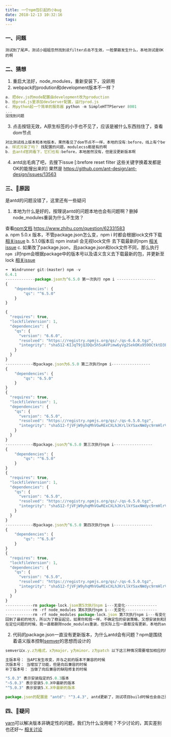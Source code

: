 ```yaml
---
title: 一个npm包引起的小bug
date: 2018-12-13 10:32:16
tags:
---
```


### 一、问题
```
测试到了尾声，测试小姐姐忽然找到说filter点击不生效，一脸蒙蔽发生什么，本地测试是OK的啊
```
### 二、猜想

1. 重启大法好，node_modules，重新安装下，没卵用
2. webpack的prodution和development版本不一样？
```js
a. 把dev.js的mode配置由development改为production
b. 给prod.js里添加devServer配置，运行prod.js
c. 用python起一个简单的服务器 python -m SimpleHTTPServer 8001
...
没找到问题
```
3. 点击按钮无效，A原生标签的小手也不见了，应该是被什么东西挡住了，查看dom节点
```js
对比测试线上版本和本地版本，果然看见了dom节点不一样，本地的没有:before，线上有个before挡住了按钮，所以点击不到
a. 样式污染了吗？ 找配置的问题，modulecss都是有的啊
b. 去antd官网看下，它们也有:before，本地居然没有，但是没更新版本啊
```
4. antd出毛病了吧，去搜下issue [:brefore reset filter 这些关键字换着发都是OK的能搜出来的]
果然是 https://github.com/ant-design/ant-design/issues/13563

### 三、原因
是antd的问题没错了，这里还有一些疑问
1. 本地为什么是好的，按理说antd的问题本地也会有问题啊？删掉node_modules重装为什么不生效？

查看[npm文档](https://docs.npmjs.com/files/package-lock.json) https://www.zhihu.com/question/62331583  
a. npm 5.0.x 版本，不管package.json怎么变，npm i 时都会根据lock文件下载 [相关issue](https://github.com/npm/npm/issues/16866)
b. 5.1.0版本后 npm install 会无视lock文件 去下载最新的npm  [相关issue](https://github.com/npm/npm/issues/17979)
c. 如果改了package.json，且package.json和lock文件不同，那么执行`npm i`时npm会根据package中的版本号以及语义含义去下载最新的包，并更新至lock  [相关issue](https://github.com/npm/npm/issues/17979) 
```js
➜  Windrunner git:(master) npm -v
6.4.1
-------------package.json为^6.5.0 第一次执行 npm i -----------------
{
    "dependencies": {
        "qs": "^6.5.0"
    }
}

{
  "requires": true,
  "lockfileVersion": 1,
  "dependencies": {
    "qs": {
      "version": "6.6.0",
      "resolved": "https://registry.npmjs.org/qs/-/qs-6.6.0.tgz",
      "integrity": "sha512-KIJqT9jQJDQx5h5uAVPimw6yVg2SekOKu959OCtktD3FjzbpvaPr8i4zzg07DOMz+igA4W/aNM7OV8H37pFYfA=="
    }
  }
}
------------改package.json为6.5.0 第二次执行npm i-----------------
{
    "dependencies": {
        "qs": "6.5.0"
    }
}
{
  "requires": true,
  "lockfileVersion": 1,
  "dependencies": {
    "qs": {
      "version": "6.5.0",
      "resolved": "https://registry.npmjs.org/qs/-/qs-6.5.0.tgz",
      "integrity": "sha512-fjVFjW9yhqMhVGwRExCXLhJKrLlkYSaxNWdyc9rmHlrVZbk35YHH312dFd7191uQeXkI3mKLZTIbSvIeFwFemg=="
    }
  }
}
------------改package.json为^6.5.0 第三次执行npm i-----------------
{
    "dependencies": {
        "qs": "^6.5.0"
    }
}
{
  "requires": true,
  "lockfileVersion": 1,
  "dependencies": {
    "qs": {
      "version": "6.5.0",
      "resolved": "https://registry.npmjs.org/qs/-/qs-6.5.0.tgz",
      "integrity": "sha512-fjVFjW9yhqMhVGwRExCXLhJKrLlkYSaxNWdyc9rmHlrVZbk35YHH312dFd7191uQeXkI3mKLZTIbSvIeFwFemg=="
    }
  }
}
------------改package.json为^6.5.0 第四次执行npm i-----------------
{
    "dependencies": {
        "qs": "^6.5.0"
    }
}
{
  "requires": true,
  "lockfileVersion": 1,
  "dependencies": {
    "qs": {
      "version": "6.5.0",
      "resolved": "https://registry.npmjs.org/qs/-/qs-6.5.0.tgz",
      "integrity": "sha512-fjVFjW9yhqMhVGwRExCXLhJKrLlkYSaxNWdyc9rmHlrVZbk35YHH312dFd7191uQeXkI3mKLZTIbSvIeFwFemg=="
    }
  }
}
------------rm package-lock.json第5次执行npm i---无变化--------------
------------rm -rf node_modules 第6次执行npm i---无变化--------------
------------rm -rf node_modules package-lock.json 第7次执行npm i---有变化--------------
回到了最初的地方，所以为了稳妥起见，如果你和我一样，不确定包的安装策略，又想安装到和服务端一样的包，那么就把node_modules和package-lock.json都删掉，再npm i
在定位问题的时候，我一直都删除node_modules重装，但实际上包一直都没有更新，本地的antd包是一个没有bug的包，线上jenkins在编译的时候没有lock版本，会一直更新，antd的bug也就被更新进来了。
```
2.  代码的package.json一直没有更新版本，为什么antd会有问题？npm是围绕着语义版本控制[semver](https://semver.org/lang/zh-CN/)的思想而设计的
```js
semver以x.y.z为格式，x为major，y为minor，z为patch 以下这三种情况需要增加相应的版本号:

主版本号： 当API发生改变，并与之前的版本不兼容的时候
次版本号： 当增加了功能，但是向后兼容的时候
补丁版本号： 当做了向后兼容的缺陷修复的时候

"5.0.3" 表示安装指定的5.0.3版本
"~5.0.3" 表示安装5.0.X中最新的版本
"^5.0.3" 表示安装5.X.X中最新的版本

package.json的配置是 "antd": "^3.4.3", antd更新了，测试项目build时候也会自己更新到有bug的版本
```
### 四、疑问
[yarn](https://github.com/yarnpkg/yarn)可以解决版本非确定性的问题，我们为什么没用呢？不少讨论的，其实差别也还好～
[相关讨论](https://blog.risingstack.com/yarn-vs-npm-node-js-package-managers/)





